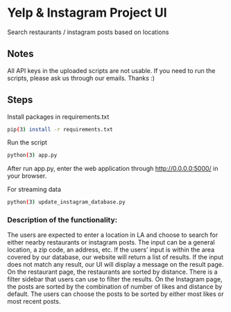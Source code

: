 # Yelp & Instagram Project UI

Search restaurants / instagram posts based on locations

## Notes
All API keys in the uploaded scripts are not usable. If you need to run the scripts, please ask us through our emails. Thanks :) 

## Steps
Install packages in requirements.txt
```bash
pip(3) install -r requirements.txt
```

Run the script
```bash
python(3) app.py
```
After run app.py, enter the web application through http://0.0.0.0:5000/ in your browser.

For streaming data
```bash
python(3) update_instagram_database.py
```


### Description of the functionality:

The users are expected to enter a location in LA and choose to search for either nearby restaurants or instagram posts. The input can be a general location, a zip code, an address, etc. If the users’ input is within the area covered by our database, our website will return a list of results. If the input does not match any result, our UI will display a message on the result page. On the restaurant page, the restaurants are sorted by distance. There is a filter sidebar that users can use to filter the results. On the Instagram page, the posts are sorted by the combination of number of likes and distance by default. The users can choose the posts to be sorted by either most likes or most recent posts.
